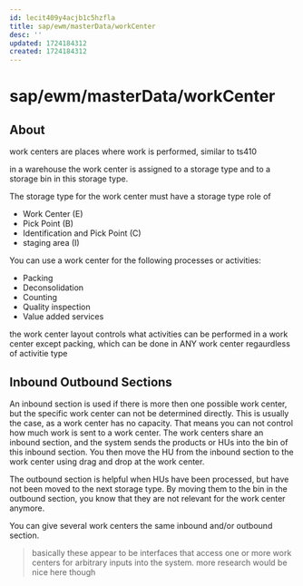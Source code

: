 ```yaml
---
id: lecit409y4acjb1c5hzfla
title: sap/ewm/masterData/workCenter
desc: ''
updated: 1724184312
created: 1724184312
---
```

# sap/ewm/masterData/workCenter

## About

work centers are places where work is performed, similar to ts410

in a warehouse the work center is assigned to a storage type and to a storage bin in this storage type.


The storage type for the work center must have a storage type role of

- Work Center (E)
- Pick Point (B)
- Identification and Pick Point (C)
- staging area (I)

You can use a work center for the following processes or activities:

- Packing
- Deconsolidation
- Counting
- Quality inspection
- Value added services

the work center layout controls what activities can be performed in a work center except
packing, which can be done in ANY work center regaurdless of activitie type


## Inbound Outbound Sections

An inbound section is used if there is more then one
possible work center, but the specific work center can not be
determined directly. This is usually the case, as a work center
has no capacity. That means you can not control how much
work is sent to a work center. The work centers share
an inbound section, and the system sends the products or HUs
into the bin of this inbound section. You then move the
HU from the inbound section to the work center using drag
and drop at the work center.

The outbound section is
helpful when HUs have been processed, but
have not been moved
to the next storage type. By moving
them to the bin in the outbound section, you know that
they are not relevant for the work center anymore.


You can give several work centers the same inbound and/or outbound section.

> basically these appear to be interfaces that access one or more 
> work centers for arbitrary inputs into the system.
> more research would be nice here though


